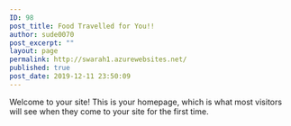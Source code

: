```yaml
---
ID: 98
post_title: Food Travelled for You!!
author: sude0070
post_excerpt: ""
layout: page
permalink: http://swarah1.azurewebsites.net/
published: true
post_date: 2019-12-11 23:50:09
---
```

<!-- wp:paragraph -->
<p>Welcome to your site! This is your homepage, which is what most visitors will see when they come to your site for the first time.</p>
<!-- /wp:paragraph -->